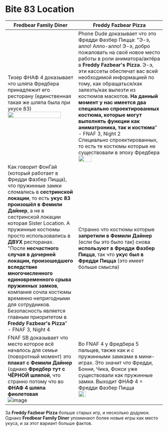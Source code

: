 # Bite 83 Location
| Fredbear Family Diner | Freddy Fazbear Pizza |
| ----------- | -------------- |
| Тизер ФНАФ 4 доказывает что шляпа Фредбера принадлежит его ресторану (единственная такая же шляпа была при укусе 83) <br> <img src="https://user-images.githubusercontent.com/87380272/160572517-1f5d18d5-9927-4c9a-9b2f-eb1deac0b117.png" width="90%"> | Phone Dude доказывает что это Фредди Фазбер Пицца: "Э-э, алло! Алло-алло! Э-э, добро пожаловать на своё новое место работы в роли аниматора/актёра в **Freddy Fazbear's Pizza**. Э-э, эти кассеты обеспечат вас всей необходимой информацией по тому, как обращаться/как залезть/как вылезти из костюмов маскотов. **На данный момент у нас имеется два специально спроектированных костюма, которые могут выполнять функции как аниматроника, так и костюма**" <br> - FNAF 3, Night 2 <br> Специально спроектированных, то есть те костюмы которые не существовали в эпоху Фредбера <br> <img src="https://user-images.githubusercontent.com/87380272/160573603-15b98233-a654-4782-8c01-7a4365a0862c.png" width="40%">
| Как говорит ФонГай (который работает в Фредди Фазбер Пицца), что пружинные замки сломались в **сестринской локации**, то есть **укус 83 произошёл в Фемили Дайнер**, а не в сестринской локации которая Sister Location. А пружинные костюмы просто использовались в **ДВУХ** ресторанах. <br> "После **несчастного случая в дочерней локации, произошедшего вследствие многочисленного единовременного срыва пружинных замков**, компания сочла костюмы временно непригодными для сотрудников. Безопасность является главным приоритетом в **Freddy Fazbear's Pizza**" <br> - FNAF 3, Night 4 | Странно что костюмы которые **запретили в Фемили Дайнер** (если бы это было так) снова **используют в Фредди Фазбер Пицца**, так что **укус был в Фредди Пицца** (это имеет больше смысла) 
| FNAF SB доказывает что место которое всё началось для семьи (поворотный момент) это **плакат с Фемили Дайнер** (однако **Фредбер тут с ЧЁРНОЙ шляпой**, что странно потому что во **ФНАФ 4 шляпа фиолетовая** <br> ![image](https://user-images.githubusercontent.com/87380272/160579477-c2ff8dd7-40aa-49f3-adff-7bcaf8f5ff5d.png)| Во FNAF 4 у Фредбера 5 пальцев, также как и с пружинными замками в мини-играх. Это значит что Фредди, Бонни, Чика, Фокси уже существовали как пружинные замки. Выходит ФНАФ 4 = Фредди Фазбер Пицца <br> <img src="https://user-images.githubusercontent.com/87380272/160579808-947b23db-92d9-4a03-b9de-1838a4ce427c.png" width="30%">

За **Freddy Fazbear Pizza** больше старых игр, и несколько додумок. Однако **Fredbear Family Diner** упоминают более новые игры как место укуса, и за этот вариант больше фактов.
